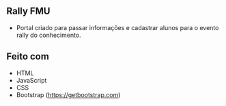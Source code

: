 ## Rally FMU
* Portal criado para passar informações e cadastrar alunos para o evento rally do conhecimento.

## Feito com
* HTML
* JavaScript
* CSS
* Bootstrap (https://getbootstrap.com)
